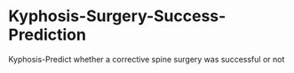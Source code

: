 # Kyphosis-Surgery-Success-Prediction
Kyphosis-Predict whether a corrective spine surgery was successful or not
